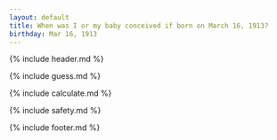 ```yaml
---
layout: default
title: When was I or my baby conceived if born on March 16, 1913?
birthday: Mar 16, 1913
---
```


{% include header.md %}

{% include guess.md %}

{% include calculate.md %}

{% include safety.md %}

{% include footer.md %}




